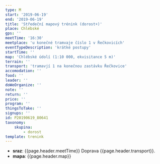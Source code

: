 ```yaml
---
type: M
start: '2019-06-19'
end: '2019-06-19'
title: 'Středeční mapový trénink (dorost+)'
place: Chlébské
gps: ''
meetTime: '16:30'
meetplace: 'u konečné tramvaje číslo 1 v Řečkovicích'
eventTypeDescription: 'krátké postupy'
startTime: ''
map: 'Chlébské údolí (1:10 000, ekvisitance 5 m)'
terrain: ''
transport: 'tramavjí 1 na konečnou zastávku Řečkovice'
accomodation: ''
food: ''
leader: ''
doWeOrganize: ''
note: ''
return: ''
price: ''
program: ''
thingsToTake: ''
signups: ''
id: P20190619_80641
taxonomy:
    skupina:
        - dorost
template: trenink
---
```

* **sraz**: {{page.header.meetTime}} Doprava {{page.header.transport}}.
* **mapa**: {{page.header.map}}
